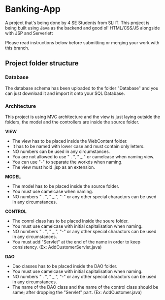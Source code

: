 # Banking-App
A project that's being done by 4 SE Students from SLIIT. This project is being built using Java as the backend and good ol' HTML/CSS/JS alongside with JSP and Serverlett

Please read instructions below before submitting or merging your work with this branch.

## Project folder structure

### Database
The database schema has been uploaded to the folder "Database" and you can just download it and import it onto your SQL Database.

### Architecture
This project is using MVC architecture and the view is just laying outside the folders, the model and the controllers are inside the source folder.

**VIEW**
* The view has to be placed inside the WebContent folder.
* It has to be named with lower case and must contain only letters.
* NO numbers can be used in any circumstances.
* You are not allowed to use " . ", " _ " or camelcase when naming view.
* You can use "-" to separate the workds when naming.
* The view must hold .jsp as an extension.

**MODEL**
* The model has to be placed inside the source folder.
* You must use camelcase when naming.
* NO numbers " . ", " _ ", "-" or any other special charactors can be used in any circumstances.

**CONTROL**
* The conrol class has to be placed inside the soure folder.
* You must use camelcase with initial capitalisation when naming.
* NO numbers " . ", " _ ", "-" or any other special charactors can be used in any circumstances.
* You must add "Servlet" at the end of the name in order to keep consistency. (Ex: AddCustomerServlet.java)

**DAO**
* Dao classes has to be placed inside the DAO folder.
* You must use camelcase with initial capitalisation when naming.
* NO numbers " . ", " _ ", "-" or any other special charactors can be used in any circumstances.
* The name of the DAO class and the name of the control class should be same; after dropping the "Servlet" part. (Ex: AddCustomer.java)
